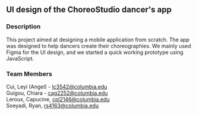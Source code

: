 ## UI design of the ChoreoStudio dancer's app

### Description

This project aimed at designing a mobile application from scratch. The app was designed to help dancers create their choreographies. We mainly used Figma for the UI design, and we started a quick working prototype using JavaScript.  

### Team Members

Cui, Leyi (Angel) - lc3542@columbia.edu   
Guigou, Chiara - cag2252@columbia.edu  
Leroux, Capucine, cpl2146@columbia.edu   
Soeyadi, Ryan, rs4163@columbia.edu    

